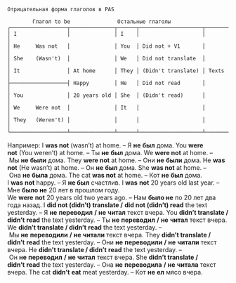 `Отрицательная форма глаголов в PAS`

```
        Глагол to be               Остальные глаголы          
┌──────────────────┬──────────────┬──────┬────────────────────┬───────┐
│ I                │              │ I    │                    │       │
│ He     Was not   │              │ You  │ Did not + V1       │       │
│ She    (Wasn't)  │              │ We   │ Did not translate  │       │
│ It               │ At home      │ They │ (Didn't translate) │ Texts │
├──────────────────┤ Happy        │ He   │ Did not read       │       │
│ You              │ 20 years old │ She  │ (Didn't read)      │       │
│ We     Were not  │              │ It   │                    │       │
│ They   (Weren't) │              │      │                    │       │
└──────────────────┴──────────────┴──────┴────────────────────┴───────┘
```

Например:
I **was not** (wasn’t) at home. – Я **не** **был** дома.
You **were not** (You weren’t) at home. – Ты **не** **был** дома.
We **were not** at home. – Мы **не** **были** дома.
They **were not** at home. – Они **не** **были** дома.
He **was not** (He wasn’t) at home. – Он **не** **был** дома.
She **was not** at home. – Она **не** **была** дома.
The cat **was not** at home. – Кот **не** **был** дома.
I **was** **not** happy. – Я **не был** счастлив.
I **was** **not** 20 years old last year. – Мне **было не** 20 лет в прошлом году.
We **were** **not** 20 years old two years ago. – Нам **было не** по 20 лет два года назад.
I **did not (didn’t) translate /** **did not (didn’t) read** the text yesterday. – Я **не** **переводил** **/** **не** **читал** текст вчера.
You **didn’t translate / didn’t** **read** the text yesterday. – Ты **не** **переводил** **/** **не** **читал** текст вчера.
We **didn’t translate / didn’t** **read** the text yesterday. – Мы **не** **переводили** **/** **не** **читали** текст вчера.
They **didn’t translate / didn’t** **read** the text yesterday. – Они **не** **переводили** **/** **не** **читали** текст вчера.
He **didn’t translate / didn’t** **read** the text yesterday. – Он **не** **переводил** **/** **не** **читал** текст вчера.
She **didn’t translate / didn’t** **read** the text yesterday. – Она **не** **переводила** **/** **не** **читала** текст вчера.
The cat **didn’t** **eat** meat yesterday. – Кот **не** **ел** мясо вчера.